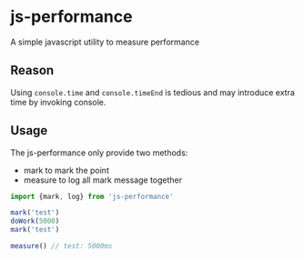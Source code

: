 # js-performance

A simple javascript utility to measure performance

## Reason
Using `console.time` and `console.timeEnd` is tedious and may introduce extra time by invoking console.

## Usage
The js-performance only provide two methods:
- mark to mark the point
- measure to log all mark message together

``` javascript
import {mark, log} from 'js-performance'

mark('test')
doWork(5000)
mark('test')

measure() // test: 5000ms
```
